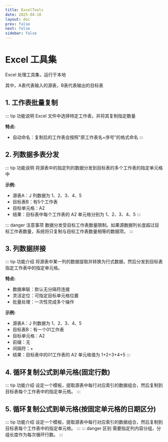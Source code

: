 ```yaml
---
title: ExcelTools
date: 2025-04-10
layout: doc
prev: false
next: false
sidebar: false
---
```


<script setup> 
import ExcelCopyWorksheet from '../../.vitepress/components/tools/excel/ExcelCopyWorksheet.vue'
import ExcelCopyColumn from '../../.vitepress/components/tools/excel/ExcelCopyColumn.vue'
import ExcelCopyColumnToRow from '../../.vitepress/components/tools/excel/ExcelCopyColumnToRow.vue'
import ExcelCopyFormulaToCell from '../../.vitepress/components/tools/excel/ExcelCopyFormulaToCell.vue'
import ExcelCopyFormulaToCellOnDate from '../../.vitepress/components/tools/excel/ExcelCopyFormulaToCellOnDate.vue'
</script>

# Excel 工具集

Excel 处理工具集，运行于本地

其中，A表代表输入的源表，B表代表输出的目标表

## 1. 工作表批量复制

::: tip 功能说明
Excel 文件中选择特定工作表，并将其复制指定数量

**特点:**

- 自动命名：复制后的工作表会按照"原工作表名+序号"的格式命名
  :::

<ExcelCopyWorksheet />

## 2. 列数据多表分发

::: tip 功能说明
将源表中的指定列的数据分发到目标表的多个工作表的指定单元格中

**示例:**

- 源表A：J 列数据为 1、2、3、4、5
- 目标表B：有5个工作表
- 目标单元格：A2
- 结果：目标表中每个工作表的 A2 单元格分别为 1、2、3、4、5
  :::

::: danger 注意事项
数据分发受目标工作表数量限制。如果源数据列长度超过目标工作表数量，系统将只复制与目标工作表数量相等的数据项。
:::

<ExcelCopyColumn />

## 3. 列数据拼接

::: tip 功能介绍
将源表中某一列的数据提取并转换为行式数据，然后分发到目标表指定工作表中的指定单元格。

**特点:**

- 数据串联：默认无分隔符连接
- 灵活定位：可指定目标单元格位置
- 批量处理：一次性完成多个操作

**示例:**

- 源表A：J 列数据为 1、2、3、4、5
- 目标表B：有一个01工作表
- 目标单元格：A2
- 前缀：无
- 间隔符：+
- 结果：目标表中的01工作表的 A2 单元格值为 1+2+3+4+5
  :::

<ExcelCopyColumnToRow />

## 4. 循环复制公式到单元格(固定行数)

::: tip 功能介绍
设定一个模板，提取源表中每行对应索引的数据组合，然后复制到目标表每个工作表中的指定单元格。
:::

<ExcelCopyFormulaToCell />

## 5. 循环复制公式到单元格(按固定单元格的日期区分)

::: tip 功能介绍
设定一个模板，提取源表中每行对应索引的数据组合，然后复制到目标表每个工作表中的指定单元格。
:::
::: danger 区别
需要指定列内容分组，分组长度作为每次循环行数。
:::

<ExcelCopyFormulaToCellOnDate />

